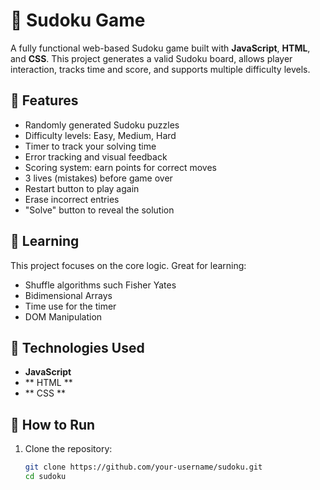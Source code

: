# 🧩 Sudoku Game

A fully functional web-based Sudoku game built with **JavaScript**, **HTML**, and **CSS**. This project generates a valid Sudoku board, allows player interaction, tracks time and score, and supports multiple difficulty levels.

## 🎀 Features

- Randomly generated Sudoku puzzles
- Difficulty levels: Easy, Medium, Hard
- Timer to track your solving time
- Error tracking and visual feedback
- Scoring system: earn points for correct moves
- 3 lives (mistakes) before game over
- Restart button to play again
- Erase incorrect entries
- "Solve" button to reveal the solution

## 🎀 Learning
This project focuses on the core logic. Great for learning:
- Shuffle algorithms such Fisher Yates
- Bidimensional Arrays
- Time use for the timer
- DOM Manipulation

## 🎀 Technologies Used
- **JavaScript**
- ** HTML **
- ** CSS **

## 🎀 How to Run

1. Clone the repository:
   ```bash
   git clone https://github.com/your-username/sudoku.git
   cd sudoku
